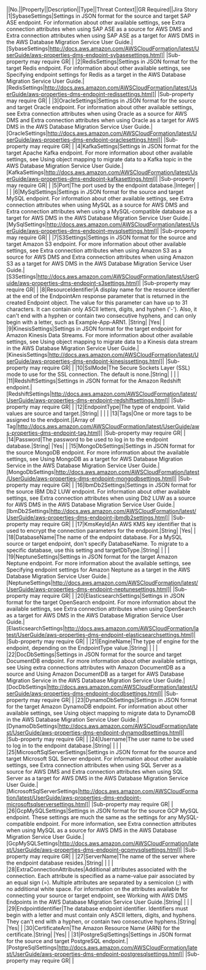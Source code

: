 ||No.||Property||Description||Type||Threat Context||GR Required||Jira Story
|1|SybaseSettings|Settings in JSON format for the source and target SAP ASE endpoint. For information about other available settings, see  Extra connection attributes when using SAP ASE as a source for AWS DMS and  Extra connection attributes when using SAP ASE as a target for AWS DMS in the  AWS Database Migration Service User Guide.|[SybaseSettings|http://docs.aws.amazon.com/AWSCloudFormation/latest/UserGuide/aws-properties-dms-endpoint-sybasesettings.html]| |Sub-property may require GR| |
|2|RedisSettings|Settings in JSON format for the target Redis endpoint. For information about other available settings, see  Specifying endpoint settings for Redis as a target in the  AWS Database Migration Service User Guide.|[RedisSettings|http://docs.aws.amazon.com/AWSCloudFormation/latest/UserGuide/aws-properties-dms-endpoint-redissettings.html]| |Sub-property may require GR| |
|3|OracleSettings|Settings in JSON format for the source and target Oracle endpoint. For information about other available settings, see  Extra connection attributes when using Oracle as a source for AWS DMS and  Extra connection attributes when using Oracle as a target for AWS DMS in the  AWS Database Migration Service User Guide.|[OracleSettings|http://docs.aws.amazon.com/AWSCloudFormation/latest/UserGuide/aws-properties-dms-endpoint-oraclesettings.html]| |Sub-property may require GR| |
|4|KafkaSettings|Settings in JSON format for the target Apache Kafka endpoint. For more information about other available settings, see  Using object mapping to migrate data to a Kafka topic in the  AWS Database Migration Service User Guide.|[KafkaSettings|http://docs.aws.amazon.com/AWSCloudFormation/latest/UserGuide/aws-properties-dms-endpoint-kafkasettings.html]| |Sub-property may require GR| |
|5|Port|The port used by the endpoint database.|Integer| | | |
|6|MySqlSettings|Settings in JSON format for the source and target MySQL endpoint. For information about other available settings, see  Extra connection attributes when using MySQL as a source for AWS DMS and  Extra connection attributes when using a MySQL-compatible database as a target for AWS DMS in the  AWS Database Migration Service User Guide.|[MySqlSettings|http://docs.aws.amazon.com/AWSCloudFormation/latest/UserGuide/aws-properties-dms-endpoint-mysqlsettings.html]| |Sub-property may require GR| |
|7|S3Settings|Settings in JSON format for the source and target Amazon S3 endpoint. For more information about other available settings, see  Extra connection attributes when using Amazon S3 as a source for AWS DMS and  Extra connection attributes when using Amazon S3 as a target for AWS DMS in the AWS Database Migration Service User Guide.|[S3Settings|http://docs.aws.amazon.com/AWSCloudFormation/latest/UserGuide/aws-properties-dms-endpoint-s3settings.html]| |Sub-property may require GR| |
|8|ResourceIdentifier|A display name for the resource identifier at the end of the EndpointArn response parameter that is returned in the created Endpoint object. The value for this parameter can have up to 31 characters. It can contain only ASCII letters, digits, and hyphen ('-'). Also, it can't end with a hyphen or contain two consecutive hyphens, and can only begin with a letter, such as Example-App-ARN1. |String| |Yes| |
|9|KinesisSettings|Settings in JSON format for the target endpoint for Amazon Kinesis Data Streams.  For more information about other available settings, see   Using object mapping to migrate data to a Kinesis data stream in the  AWS Database Migration Service User Guide.|[KinesisSettings|http://docs.aws.amazon.com/AWSCloudFormation/latest/UserGuide/aws-properties-dms-endpoint-kinesissettings.html]| |Sub-property may require GR| |
|10|SslMode|The Secure Sockets Layer (SSL) mode to use for the SSL connection. The default is none.|String| | | |
|11|RedshiftSettings|Settings in JSON format for the Amazon Redshift endpoint.|[RedshiftSettings|http://docs.aws.amazon.com/AWSCloudFormation/latest/UserGuide/aws-properties-dms-endpoint-redshiftsettings.html]| |Sub-property may require GR| |
|12|EndpointType|The type of endpoint. Valid values are source and target.|String| | | |
|13|Tags|One or more tags to be assigned to the endpoint.|[Array of Tag|http://docs.aws.amazon.com/AWSCloudFormation/latest/UserGuide/aws-properties-dms-endpoint-tag.html]| |Sub-property may require GR| |
|14|Password|The password to be used to log in to the endpoint database.|String| |Yes| |
|15|MongoDbSettings|Settings in JSON format for the source MongoDB endpoint. For more information about the available settings, see   Using MongoDB as a target for AWS Database Migration Service in the  AWS Database Migration Service User Guide.|[MongoDbSettings|http://docs.aws.amazon.com/AWSCloudFormation/latest/UserGuide/aws-properties-dms-endpoint-mongodbsettings.html]| |Sub-property may require GR| |
|16|IbmDb2Settings|Settings in JSON format for the source IBM Db2 LUW endpoint. For information about other available settings, see  Extra connection attributes when using Db2 LUW as a source for AWS DMS in the  AWS Database Migration Service User Guide.|[IbmDb2Settings|http://docs.aws.amazon.com/AWSCloudFormation/latest/UserGuide/aws-properties-dms-endpoint-ibmdb2settings.html]| |Sub-property may require GR| |
|17|KmsKeyId|An AWS KMS key identifier that is used to encrypt the connection parameters for the endpoint.|String| |Yes| |
|18|DatabaseName|The name of the endpoint database. For a MySQL source or target endpoint, don't specify DatabaseName. To migrate to a specific database, use this setting and targetDbType.|String| | | |
|19|NeptuneSettings|Settings in JSON format for the target Amazon Neptune endpoint. For more information about the available settings, see  Specifying endpoint settings for Amazon Neptune as a target  in the  AWS Database Migration Service User Guide.|[NeptuneSettings|http://docs.aws.amazon.com/AWSCloudFormation/latest/UserGuide/aws-properties-dms-endpoint-neptunesettings.html]| |Sub-property may require GR| |
|20|ElasticsearchSettings|Settings in JSON format for the target OpenSearch endpoint. For more information  about the available settings, see  Extra connection attributes when using OpenSearch as a target for AWS DMS in the  AWS Database Migration Service User Guide.|[ElasticsearchSettings|http://docs.aws.amazon.com/AWSCloudFormation/latest/UserGuide/aws-properties-dms-endpoint-elasticsearchsettings.html]| |Sub-property may require GR| |
|21|EngineName|The type of engine for the endpoint, depending on the EndpointType value.|String| | | |
|22|DocDbSettings|Settings in JSON format for the source and target DocumentDB endpoint. For more information about other available settings, see  Using extra connections attributes with Amazon DocumentDB as a source and  Using Amazon DocumentDB as a target for AWS Database Migration Service in the  AWS Database Migration Service User Guide.|[DocDbSettings|http://docs.aws.amazon.com/AWSCloudFormation/latest/UserGuide/aws-properties-dms-endpoint-docdbsettings.html]| |Sub-property may require GR| |
|23|DynamoDbSettings|Settings in JSON format for the target Amazon DynamoDB endpoint. For information about other available settings, see  Using object mapping to migrate data to DynamoDB in the  AWS Database Migration Service User Guide.|[DynamoDbSettings|http://docs.aws.amazon.com/AWSCloudFormation/latest/UserGuide/aws-properties-dms-endpoint-dynamodbsettings.html]| |Sub-property may require GR| |
|24|Username|The user name to be used to log in to the endpoint database.|String| | | |
|25|MicrosoftSqlServerSettings|Settings in JSON format for the source and target Microsoft SQL Server endpoint.  For information about other available settings, see  Extra connection attributes when using SQL Server as a source for AWS DMS and   Extra connection attributes when using SQL Server as a target for AWS DMS in the  AWS Database Migration Service User Guide.|[MicrosoftSqlServerSettings|http://docs.aws.amazon.com/AWSCloudFormation/latest/UserGuide/aws-properties-dms-endpoint-microsoftsqlserversettings.html]| |Sub-property may require GR| |
|26|GcpMySQLSettings|Settings in JSON format for the source GCP MySQL endpoint. These settings are much the same as the settings for any MySQL-compatible endpoint. For more information, see  Extra connection attributes when using MySQL as a source for AWS DMS in the  AWS Database Migration Service User Guide.|[GcpMySQLSettings|http://docs.aws.amazon.com/AWSCloudFormation/latest/UserGuide/aws-properties-dms-endpoint-gcpmysqlsettings.html]| |Sub-property may require GR| |
|27|ServerName|The name of the server where the endpoint database resides.|String| | | |
|28|ExtraConnectionAttributes|Additional attributes associated with the connection. Each attribute is specified as a name-value pair associated by an equal sign (=). Multiple attributes are separated by a semicolon (;) with no additional white space. For information on the attributes available for connecting your source or target endpoint, see  Working with AWS DMS Endpoints in the  AWS Database Migration Service User Guide.|String| | | |
|29|EndpointIdentifier|The database endpoint identifier. Identifiers must begin with a letter and must contain only ASCII letters, digits, and hyphens. They can't end with a hyphen, or contain two consecutive hyphens.|String| |Yes| |
|30|CertificateArn|The Amazon Resource Name (ARN) for the certificate.|String| |Yes| |
|31|PostgreSqlSettings|Settings in JSON format for the source and target PostgreSQL endpoint.|[PostgreSqlSettings|http://docs.aws.amazon.com/AWSCloudFormation/latest/UserGuide/aws-properties-dms-endpoint-postgresqlsettings.html]| |Sub-property may require GR| |
